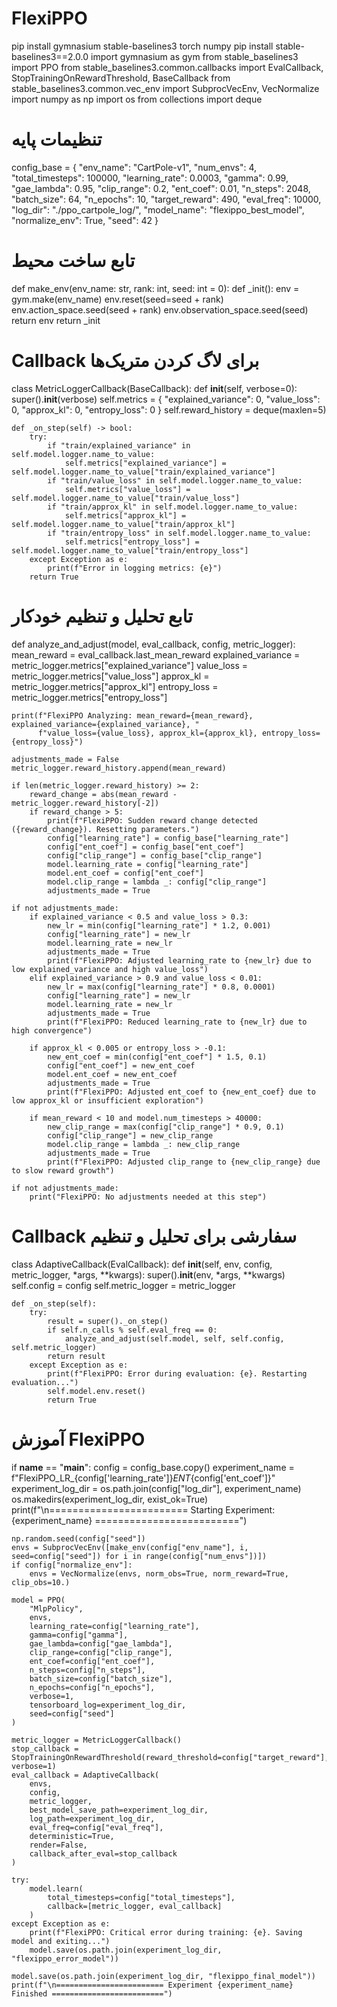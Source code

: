 # FlexiPPO
pip install gymnasium stable-baselines3 torch numpy
pip install stable-baselines3==2.0.0
import gymnasium as gym
from stable_baselines3 import PPO
from stable_baselines3.common.callbacks import EvalCallback, StopTrainingOnRewardThreshold, BaseCallback
from stable_baselines3.common.vec_env import SubprocVecEnv, VecNormalize
import numpy as np
import os
from collections import deque

# تنظیمات پایه
config_base = {
    "env_name": "CartPole-v1",
    "num_envs": 4,
    "total_timesteps": 100000,
    "learning_rate": 0.0003,
    "gamma": 0.99,
    "gae_lambda": 0.95,
    "clip_range": 0.2,
    "ent_coef": 0.01,
    "n_steps": 2048,
    "batch_size": 64,
    "n_epochs": 10,
    "target_reward": 490,
    "eval_freq": 10000,
    "log_dir": "./ppo_cartpole_log/",
    "model_name": "flexippo_best_model",
    "normalize_env": True,
    "seed": 42
}

# تابع ساخت محیط
def make_env(env_name: str, rank: int, seed: int = 0):
    def _init():
        env = gym.make(env_name)
        env.reset(seed=seed + rank)
        env.action_space.seed(seed + rank)
        env.observation_space.seed(seed)
        return env
    return _init

# Callback برای لاگ کردن متریک‌ها
class MetricLoggerCallback(BaseCallback):
    def __init__(self, verbose=0):
        super().__init__(verbose)
        self.metrics = {
            "explained_variance": 0,
            "value_loss": 0,
            "approx_kl": 0,
            "entropy_loss": 0
        }
        self.reward_history = deque(maxlen=5)

    def _on_step(self) -> bool:
        try:
            if "train/explained_variance" in self.model.logger.name_to_value:
                self.metrics["explained_variance"] = self.model.logger.name_to_value["train/explained_variance"]
            if "train/value_loss" in self.model.logger.name_to_value:
                self.metrics["value_loss"] = self.model.logger.name_to_value["train/value_loss"]
            if "train/approx_kl" in self.model.logger.name_to_value:
                self.metrics["approx_kl"] = self.model.logger.name_to_value["train/approx_kl"]
            if "train/entropy_loss" in self.model.logger.name_to_value:
                self.metrics["entropy_loss"] = self.model.logger.name_to_value["train/entropy_loss"]
        except Exception as e:
            print(f"Error in logging metrics: {e}")
        return True

# تابع تحلیل و تنظیم خودکار
def analyze_and_adjust(model, eval_callback, config, metric_logger):
    mean_reward = eval_callback.last_mean_reward
    explained_variance = metric_logger.metrics["explained_variance"]
    value_loss = metric_logger.metrics["value_loss"]
    approx_kl = metric_logger.metrics["approx_kl"]
    entropy_loss = metric_logger.metrics["entropy_loss"]

    print(f"FlexiPPO Analyzing: mean_reward={mean_reward}, explained_variance={explained_variance}, "
          f"value_loss={value_loss}, approx_kl={approx_kl}, entropy_loss={entropy_loss}")

    adjustments_made = False
    metric_logger.reward_history.append(mean_reward)

    if len(metric_logger.reward_history) >= 2:
        reward_change = abs(mean_reward - metric_logger.reward_history[-2])
        if reward_change > 5:
            print(f"FlexiPPO: Sudden reward change detected ({reward_change}). Resetting parameters.")
            config["learning_rate"] = config_base["learning_rate"]
            config["ent_coef"] = config_base["ent_coef"]
            config["clip_range"] = config_base["clip_range"]
            model.learning_rate = config["learning_rate"]
            model.ent_coef = config["ent_coef"]
            model.clip_range = lambda _: config["clip_range"]
            adjustments_made = True

    if not adjustments_made:
        if explained_variance < 0.5 and value_loss > 0.3:
            new_lr = min(config["learning_rate"] * 1.2, 0.001)
            config["learning_rate"] = new_lr
            model.learning_rate = new_lr
            adjustments_made = True
            print(f"FlexiPPO: Adjusted learning_rate to {new_lr} due to low explained_variance and high value_loss")
        elif explained_variance > 0.9 and value_loss < 0.01:
            new_lr = max(config["learning_rate"] * 0.8, 0.0001)
            config["learning_rate"] = new_lr
            model.learning_rate = new_lr
            adjustments_made = True
            print(f"FlexiPPO: Reduced learning_rate to {new_lr} due to high convergence")

        if approx_kl < 0.005 or entropy_loss > -0.1:
            new_ent_coef = min(config["ent_coef"] * 1.5, 0.1)
            config["ent_coef"] = new_ent_coef
            model.ent_coef = new_ent_coef
            adjustments_made = True
            print(f"FlexiPPO: Adjusted ent_coef to {new_ent_coef} due to low approx_kl or insufficient exploration")

        if mean_reward < 10 and model.num_timesteps > 40000:
            new_clip_range = max(config["clip_range"] * 0.9, 0.1)
            config["clip_range"] = new_clip_range
            model.clip_range = lambda _: new_clip_range
            adjustments_made = True
            print(f"FlexiPPO: Adjusted clip_range to {new_clip_range} due to slow reward growth")

    if not adjustments_made:
        print("FlexiPPO: No adjustments needed at this step")

# Callback سفارشی برای تحلیل و تنظیم
class AdaptiveCallback(EvalCallback):
    def __init__(self, env, config, metric_logger, *args, **kwargs):
        super().__init__(env, *args, **kwargs)
        self.config = config
        self.metric_logger = metric_logger

    def _on_step(self):
        try:
            result = super()._on_step()
            if self.n_calls % self.eval_freq == 0:
                analyze_and_adjust(self.model, self, self.config, self.metric_logger)
            return result
        except Exception as e:
            print(f"FlexiPPO: Error during evaluation: {e}. Restarting evaluation...")
            self.model.env.reset()
            return True

# آموزش FlexiPPO
if __name__ == "__main__":
    config = config_base.copy()
    experiment_name = f"FlexiPPO_LR_{config['learning_rate']}_ENT_{config['ent_coef']}"
    experiment_log_dir = os.path.join(config["log_dir"], experiment_name)
    os.makedirs(experiment_log_dir, exist_ok=True)
    print(f"\n======================== Starting Experiment: {experiment_name} =========================")

    np.random.seed(config["seed"])
    envs = SubprocVecEnv([make_env(config["env_name"], i, seed=config["seed"]) for i in range(config["num_envs"])])
    if config["normalize_env"]:
        envs = VecNormalize(envs, norm_obs=True, norm_reward=True, clip_obs=10.)

    model = PPO(
        "MlpPolicy",
        envs,
        learning_rate=config["learning_rate"],
        gamma=config["gamma"],
        gae_lambda=config["gae_lambda"],
        clip_range=config["clip_range"],
        ent_coef=config["ent_coef"],
        n_steps=config["n_steps"],
        batch_size=config["batch_size"],
        n_epochs=config["n_epochs"],
        verbose=1,
        tensorboard_log=experiment_log_dir,
        seed=config["seed"]
    )

    metric_logger = MetricLoggerCallback()
    stop_callback = StopTrainingOnRewardThreshold(reward_threshold=config["target_reward"], verbose=1)
    eval_callback = AdaptiveCallback(
        envs,
        config,
        metric_logger,
        best_model_save_path=experiment_log_dir,
        log_path=experiment_log_dir,
        eval_freq=config["eval_freq"],
        deterministic=True,
        render=False,
        callback_after_eval=stop_callback
    )

    try:
        model.learn(
            total_timesteps=config["total_timesteps"],
            callback=[metric_logger, eval_callback]
        )
    except Exception as e:
        print(f"FlexiPPO: Critical error during training: {e}. Saving model and exiting...")
        model.save(os.path.join(experiment_log_dir, "flexippo_error_model"))

    model.save(os.path.join(experiment_log_dir, "flexippo_final_model"))
    print(f"\n======================== Experiment {experiment_name} Finished =========================")
    
